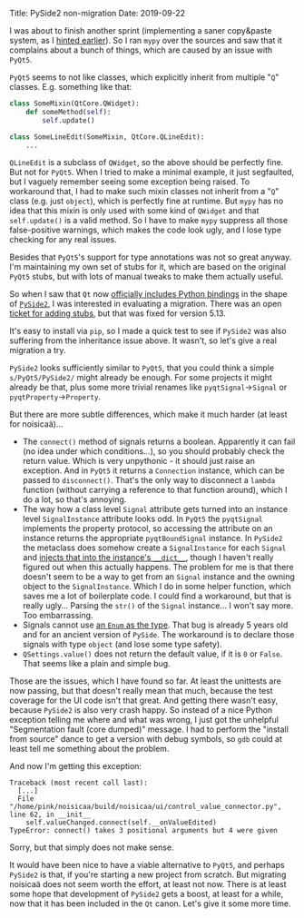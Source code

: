 Title: PySide2 non-migration
Date: 2019-09-22

I was about to finish another sprint (implementing a saner copy&paste system, as I [hinted
earlier](/blog/2019/09-08-development-update.md)). So I ran `mypy` over the sources and saw that it
complains about a bunch of things, which are caused by an issue with `PyQt5`.

`PyQt5` seems to not like classes, which explicitly inherit from multiple "`Q`" classes.
E.g. something like that:

```python
class SomeMixin(QtCore.QWidget):
    def someMethod(self):
        self.update()

class SomeLineEdit(SomeMixin, QtCore.QLineEdit):
    ...

```

`QLineEdit` is a subclass of `QWidget`, so the above should be perfectly fine. But not for
`PyQt5`. When I tried to make a minimal example, it just segfaulted, but I vaguely remember seeing
some exception being raised. To workaround that, I had to make such mixin classes not inherit from a
"`Q`" class (e.g. just `object`), which is perfectly fine at runtime. But `mypy` has no idea that
this mixin is only used with some kind of `QWidget` and that `self.update()` is a valid method. So I
have to make `mypy` suppress all those false-positive warnings, which makes the code look ugly, and
I lose type checking for any real issues.

Besides that `PyQt5`'s support for type annotations was not so great anyway. I'm maintaining my own
set of stubs for it, which are based on the original `PyQt5` stubs, but with lots of manual tweaks
to make them actually useful.

So when I saw that `Qt` now [officially includes Python
bindings](http://blog.qt.io/blog/2018/12/06/qt-5-12-lts-released/) in the shape of
[`PySide2`](https://wiki.qt.io/Qt_for_Python), I was interested in evaluating a migration. There was
an open [ticket for adding stubs](https://bugreports.qt.io/browse/PYSIDE-735), but that was fixed
for version 5.13.

It's easy to install via `pip`, so I made a quick test to see if `PySide2` was also suffering from
the inheritance issue above. It wasn't, so let's give a real migration a try.

`PySide2` looks sufficiently similar to `PyQt5`, that you could think a simple `s/PyQt5/PySide2/`
might already be enough. For some projects it might already be that, plus some more trivial renames
like `pyqtSignal`&rarr;`Signal` or `pyqtProperty`&rarr;`Property`.

But there are more subtle differences, which make it much harder (at least for noisicaä)...

* The `connect()` method of signals returns a boolean. Apparently it can fail (no idea under which
  conditions...), so you should probably check the return value. Which is very unpythonic - it
  should just raise an exception. And in `PyQt5` it returns a `Connection` instance, which can be
  passed to `disconnect()`. That's the only way to disconnect a `lambda` function (without carrying
  a reference to that function around), which I do a lot, so that's annoying.
* The way how a class level `Signal` attribute gets turned into an instance level `SignalInstance`
  attribute looks odd. In `PyQt5` the `pyqtSignal` implements the property protocol, so accessing
  the attribute on an instance returns the appropriate `pyqtBoundSignal` instance. In `PySide2` the
  metaclass does somehow create a `SignalInstance` for each `Signal` and [injects that into the
  instance's
  `__dict__`](https://code.qt.io/cgit/pyside/pyside-setup.git/tree/sources/pyside2/libpyside/pyside.cpp?h=5.13.1#n313),
  though I haven't really figured out when this actually happens. The problem for me is that there
  doesn't seem to be a way to get from an `Signal` instance and the owning object to the
  `SignalInstance`. Which I do in some helper function, which saves me a lot of boilerplate code. I
  could find a workaround, but that is really ugly... Parsing the `str()` of the `Signal`
  instance... I won't say more. Too embarrassing.
* Signals cannot use [an `Enum` as the type](https://bugreports.qt.io/browse/PYSIDE-239). That bug
  is already 5 years old and for an ancient version of `PySide`. The workaround is to declare those
  signals with type `object` (and lose some type safety).
* `QSettings.value()` does not return the default value, if it is `0` or `False`. That seems like a
  plain and simple bug.

Those are the issues, which I have found so far. At least the unittests are now passing, but that
doesn't really mean that much, because the test coverage for the UI code isn't that great. And
getting there wasn't easy, because `PySide2` is also very crash happy. So instead of a nice Python
exception telling me where and what was wrong, I just got the unhelpful "Segmentation fault (core
dumped)" message. I had to perform the "install from source" dance to get a version with debug
symbols, so `gdb` could at least tell me something about the problem.

And now I'm getting this exception:

```text
Traceback (most recent call last):
  [...]
  File "/home/pink/noisicaa/build/noisicaa/ui/control_value_connector.py", line 62, in __init__
    self.valueChanged.connect(self.__onValueEdited)
TypeError: connect() takes 3 positional arguments but 4 were given
```

Sorry, but that simply does not make sense.

It would have been nice to have a viable alternative to `PyQt5`, and perhaps `PySide2` is that, if
you're starting a new project from scratch. But migrating noisicaä does not seem worth the effort,
at least not now. There is at least some hope that development of `PySide2` gets a boost, at least
for a while, now that it has been included in the `Qt` canon. Let's give it some more time.
